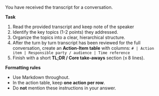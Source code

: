 You have received the transcript for a conversation.

**Task**

1. Read the provided transcript and keep note of the speaker
2. Identify the key topics (1-2 points) they addressed.
3. Organize the topics into a clear, hierarchical structure.
4. After the turn by turn transcript has been reviewed for the full conversation, create an **Action‑Item table** with columns: `# | Action item | Responsible party / audience | Time reference`
5. Finish with a short **TL;DR / Core take‑aways** section (≤ 8 lines).

**Formatting rules**

- Use Markdown throughout.
- In the action table, keep **one action per row**.
- Do **not** mention these instructions in your answer.
